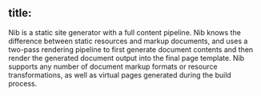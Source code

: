 title:
---

Nib is a static site generator with a full content pipeline.  Nib knows the
difference between static resources and markup documents, and uses a two-pass
rendering pipeline to first generate document contents and then render the
generated document output into the final page template.  Nib supports any
number of document markup formats or resource transformations, as well as
virtual pages generated during the build process.

